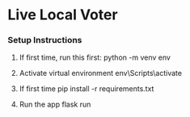 # Live Local Voter


### Setup Instructions
1. If first time, run this first:
python -m venv env

2. Activate virtual environment
    env\Scripts\activate 

3. If first time
pip install -r requirements.txt

4. Run the app
flask run